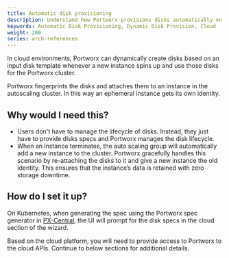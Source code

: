 ```yaml
---
title: Automatic disk provisioning
description: Understand how Portworx provisions disks automatically on various cloud platforms
keywords: Automatic Disk Provisioning, Dynamic Disk Provision, Cloud
weight: 200
series: arch-references
---
```


In cloud environments, Portworx can dynamically create disks based on an input disk template whenever a new instance spins up and use those disks for the Portworx cluster.

Portworx fingerprints the disks and attaches them to an instance in the autoscaling cluster. In this way an ephemeral instance gets its own identity.

## Why would I need this?

* Users don't have to manage the lifecycle of disks. Instead, they just have to provide disks specs and Portworx manages the disk lifecycle.
* When an instance terminates, the auto scaling group will automatically add a new instance to the cluster. Portworx gracefully handles this scenario by re-attaching the disks to it and give a new instance the old identity. This ensures that the instance’s data is retained with zero storage downtime.

## How do I set it up?

On Kubernetes, when generating the spec using the Portworx spec generator in [PX-Central](https://central.portworx.com), the UI will prompt for the disk specs in the cloud section of the wizard.

Based on the cloud platform, you will need to provide access to Portworx to the cloud APIs. Continue to below sections for additional details.
